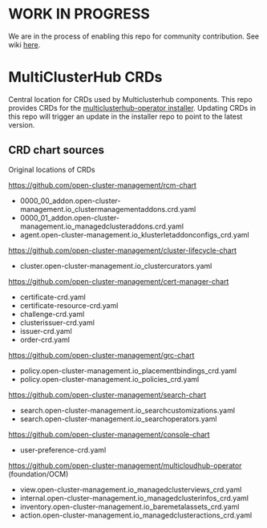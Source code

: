 [comment]: # ( Copyright Contributors to the Open Cluster Management project )

# WORK IN PROGRESS

We are in the process of enabling this repo for community contribution. See wiki [here](https://open-cluster-management.io/concepts/architecture/).

# MultiClusterHub CRDs

Central location for CRDs used by Multiclusterhub components. This repo provides CRDs for the [multiclusterhub-operator installer](https://github.com/open-cluster-management/multicloudhub-operator). Updating CRDs in this repo will trigger an update in the installer repo to point to the latest version.

## CRD chart sources
Original locations of CRDs

https://github.com/open-cluster-management/rcm-chart
- 0000_00_addon.open-cluster-management.io_clustermanagementaddons.crd.yaml
- 0000_01_addon.open-cluster-management.io_managedclusteraddons.crd.yaml
- agent.open-cluster-management.io_klusterletaddonconfigs_crd.yaml

https://github.com/open-cluster-management/cluster-lifecycle-chart
- cluster.open-cluster-management.io_clustercurators.yaml

https://github.com/open-cluster-management/cert-manager-chart
- certificate-crd.yaml
- certificate-resource-crd.yaml
- challenge-crd.yaml
- clusterissuer-crd.yaml
- issuer-crd.yaml
- order-crd.yaml

https://github.com/open-cluster-management/grc-chart
- policy.open-cluster-management.io_placementbindings_crd.yaml
- policy.open-cluster-management.io_policies_crd.yaml

https://github.com/open-cluster-management/search-chart
- search.open-cluster-management.io_searchcustomizations.yaml
- search.open-cluster-management.io_searchoperators.yaml

https://github.com/open-cluster-management/console-chart
- user-preference-crd.yaml

https://github.com/open-cluster-management/multicloudhub-operator (foundation/OCM)
- view.open-cluster-management.io_managedclusterviews_crd.yaml
- internal.open-cluster-management.io_managedclusterinfos_crd.yaml
- inventory.open-cluster-management.io_baremetalassets_crd.yaml
- action.open-cluster-management.io_managedclusteractions_crd.yaml
